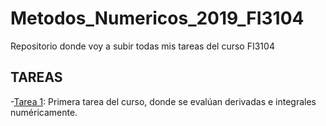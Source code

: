 # Metodos_Numericos_2019_FI3104
Repositorio donde voy a subir todas mis tareas del curso FI3104

## TAREAS

-[Tarea 1](https://github.com/tomasrojasc/Metodos_Numericos_2019_FI3104/tree/master/tarea1): Primera tarea del curso, donde se  evalúan derivadas e integrales numéricamente.
